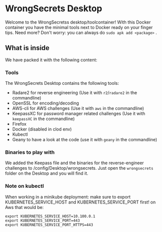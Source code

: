# WrongSecrets Desktop

Welcome to the WrongSecretss desktop/toolcontainer! With this Docker container you have the minimal tools next to Docker ready on your finger tips.
Need more? Don't worry: you can always do `sudo apk add <package>` .

## What is inside

We have packed it with the following content:

### Tools

The WrongSecrets Desktop contains the following tools:

- Radare2 for reverse engineering (Use it with `r2`/`radare2` in the commandline)
- OpenSSL for encoding/decoding
- AWS-cli for AWS challenges (Use it with `aws` in the commandline)
- KeepassXC for password manager related challenges (Use it with `keepassXC` in the commandline)
- Firefox
- Docker (disabled in clod env)
- Kubectl
- Geany to have a look at the code (use it with `geany` in the commandline)

### Binaries to play with

We added the Keepass file and the binaries for the reverse-engineer challenges to /config/Desktop/wrongsecrets.
Just open the `wrongsecrets` folder on the Desktop and you will find it.

### Note on kubectl

When working in a minikube deployment: make sure to export KUBERNETES_SERVICE_HOST and KUBERNETES_SERVICE_PORT first!
on Aws that would be:

```shell
export KUBERNETES_SERVICE_HOST=10.100.0.1
export KUBERNETES_SERVICE_PORT=443
export KUBERNETES_SERVICE_PORT_HTTPS=443
```
